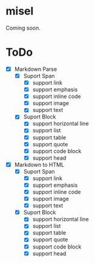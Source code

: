 # misel
Coming soon.

# ToDo
* [x] Markdown Parse
    * [x] Suport Span
        * [x] support link
        * [x] support emphasis
        * [x] support inline code
        * [x] support image
        * [x] support text
    * [x] Suport Block
        * [x] support horizontal line
        * [x] support list
        * [x] support table
        * [x] support quote
        * [x] support code block
        * [x] support head
* [x] Markdown to HTML
    * [x] Suport Span
        * [x] support link
        * [x] support emphasis
        * [x] support inline code
        * [x] support image
        * [x] support text
    * [x] Suport Block
        * [x] support horizontal line
        * [x] support list
        * [x] support table
        * [x] support quote
        * [x] support code block
        * [x] support head
